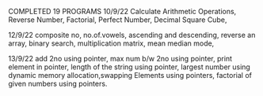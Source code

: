 COMPLETED 19 PROGRAMS
10/9/22 Calculate Arithmetic Operations, Reverse Number, Factorial, Perfect Number, Decimal Square Cube,

12/9/22 composite no, no.of.vowels, ascending and descending, reverse an array, binary search, multiplication matrix, mean median mode,

13/9/22 add 2no using pointer, max num b/w 2no using pointer, print element in pointer, length of the string using pointer, largest number using dynamic memory allocation,swapping
Elements using pointers, factorial of given numbers using pointers.
